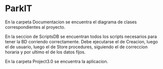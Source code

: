 # ParkIT
En la carpeta Documentacion se encuentra el diagrama de clases correspondientes al proyecto.

En la seccion de ScriptsDB se encuentran todos los scripts necesarios para tener la BD corriendo correctamente.
Debe ejecutarse el de Creacion, luego el de usuario, luego el de Store procedures, siguiendo el de correccion horaria y por ultimo el de los datos fijos.

En la carpeta Project3.0 se encuentra la aplicacion.
